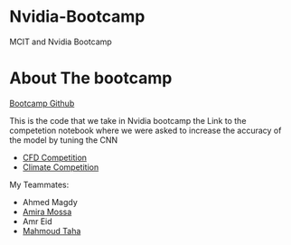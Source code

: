 # Nvidia-Bootcamp
MCIT and Nvidia Bootcamp
# About The bootcamp
[Bootcamp Github](https://github.com/gpuhackathons-org/gpubootcamp)

This is the code that we take in Nvidia bootcamp the Link to the competetion notebook where we were asked to increase the accuracy of the model by tuning the CNN
* [CFD Competition](https://github.com/rehamessameltagoury/Nvidia-Bootcamp/blob/main/CFD%20Lab/Competition_final.ipynb)
* [Climate Competition](https://github.com/rehamessameltagoury/Nvidia-Bootcamp/blob/main/Climate%20Lab/Competition.ipynb)


My Teammates:
* Ahmed Magdy
* [Amira Mossa](https://github.com/AmiraMosa)
* Amr Eid
* [Mahmoud Taha](https://github.com/MahmoudMTaha)
